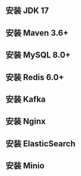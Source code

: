 ## 安装 JDK 17

## 安装 Maven 3.6+

## 安装 MySQL 8.0+

## 安装 Redis 6.0+

## 安装 Kafka

## 安装 Nginx

## 安装 ElasticSearch

## 安装 Minio